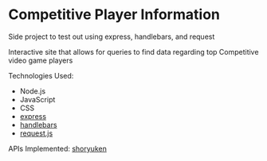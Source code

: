 # Competitive Player Information

Side project to test out using express, handlebars, and request

Interactive site that allows for queries to find data regarding top Competitive video game players

Technologies Used:
- Node.js
- JavaScript
- CSS
- [express](https://expressjs.com/)
- [handlebars](http://handlebarsjs.com/)
- [request.js](https://www.npmjs.com/package/request)


APIs Implemented:
[shoryuken](http://rank.shoryuken.com/api/)
